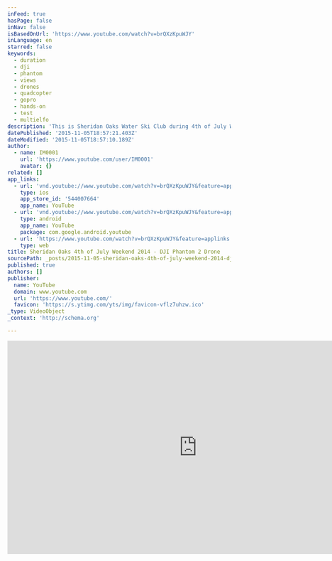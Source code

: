 ```yaml
---
inFeed: true
hasPage: false
inNav: false
isBasedOnUrl: 'https://www.youtube.com/watch?v=brQXzKpuWJY'
inLanguage: en
starred: false
keywords:
  - duration
  - dji
  - phantom
  - views
  - drones
  - quadcopter
  - gopro
  - hands-on
  - test
  - multielfo
description: 'This is Sheridan Oaks Water Ski Club during 4th of July Weekend 2014. All footage is from a GoPro Hero3Black @ 1440P/48 flown on a DJI Phantom 2 + H3-3D and Edited in Adobe Premiere. Music: Snow Patrol - Shut Your Eyes Metermaids - Turn The Lights Out!'
datePublished: '2015-11-05T18:57:21.403Z'
dateModified: '2015-11-05T18:57:10.189Z'
author:
  - name: IM0001
    url: 'https://www.youtube.com/user/IM0001'
    avatar: {}
related: []
app_links:
  - url: 'vnd.youtube://www.youtube.com/watch?v=brQXzKpuWJY&feature=applinks'
    type: ios
    app_store_id: '544007664'
    app_name: YouTube
  - url: 'vnd.youtube://www.youtube.com/watch?v=brQXzKpuWJY&feature=applinks'
    type: android
    app_name: YouTube
    package: com.google.android.youtube
  - url: 'https://www.youtube.com/watch?v=brQXzKpuWJY&feature=applinks'
    type: web
title: Sheridan Oaks 4th of July Weekend 2014 - DJI Phantom 2 Drone
sourcePath: _posts/2015-11-05-sheridan-oaks-4th-of-july-weekend-2014-dji-phantom-2-drone.md
published: true
authors: []
publisher:
  name: YouTube
  domain: www.youtube.com
  url: 'https://www.youtube.com/'
  favicon: 'https://s.ytimg.com/yts/img/favicon-vflz7uhzw.ico'
_type: VideoObject
_context: 'http://schema.org'

---
```

<iframe src="https://cdn.embedly.com/widgets/media.html?src=https%3A%2F%2Fwww.youtube.com%2Fembed%2FbrQXzKpuWJY%3Ffeature%3Doembed&amp;url=https%3A%2F%2Fwww.youtube.com%2Fwatch%3Fv%3DbrQXzKpuWJY&amp;image=https%3A%2F%2Fi.ytimg.com%2Fvi%2FbrQXzKpuWJY%2Fhqdefault.jpg&amp;key=b7d04c9b404c499eba89ee7072e1c4f7&amp;type=text%2Fhtml&amp;schema=youtube" width="854" height="480" scrolling="no" frameborder="0" allowfullscreen="allowfullscreen" style=""></iframe>